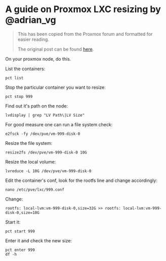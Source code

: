 # A guide on Proxmox LXC resizing by @adrian_vg

> This has been copied from the Proxmox forum and formatted for easier reading.
>
> The original post can be found [here](https://forum.proxmox.com/threads/resize-lxc-disk-on-proxmox.68901/post-382737).

On your proxmox node, do this.

List the containers:
```shell
pct list
```

Stop the particular container you want to resize:
```shell
pct stop 999
```

Find out it's path on the node:
```shell
lvdisplay | grep "LV Path\|LV Size"
```

For good measure one can run a file system check:
```shell
e2fsck -fy /dev/pve/vm-999-disk-0
```

Resize the file system:
```shell
resize2fs /dev/pve/vm-999-disk-0 10G
```

Resize the local volume:
```shell
lvreduce -L 10G /dev/pve/vm-999-disk-0
```

Edit the container's conf, look for the rootfs line and change accordingly:
```shell
nano /etc/pve/lxc/999.conf
```

Change:
```shell
rootfs: local-lvm:vm-999-disk-0,size=32G >> rootfs: local-lvm:vm-999-disk-0,size=10G
```

Start it:
```shell
pct start 999
```

Enter it and check the new size:
```shell
pct enter 999
df -h
```

